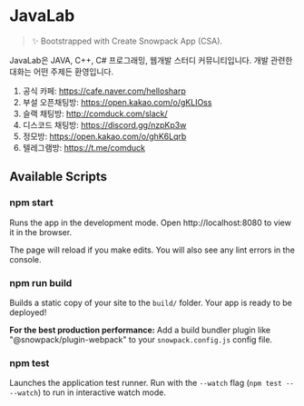 # JavaLab

> ✨ Bootstrapped with Create Snowpack App (CSA).

JavaLab은 JAVA, C++, C# 프로그래밍, 웹개발 스터디 커뮤니티입니다. 개발 관련한 대화는 어떤 주제든 환영입니다.

1. 공식 카페: https://cafe.naver.com/hellosharp
2. 부설 오픈채팅방: https://open.kakao.com/o/gKLIOss
3. 슬랙 채팅방: http://comduck.com/slack/
4. 디스코드 채팅방: https://discord.gg/nzpKp3w
5. 정모방: https://open.kakao.com/o/ghK6Lqrb
6. 텔레그램방: https://t.me/comduck

## Available Scripts

### npm start

Runs the app in the development mode.
Open http://localhost:8080 to view it in the browser.

The page will reload if you make edits.
You will also see any lint errors in the console.

### npm run build

Builds a static copy of your site to the `build/` folder.
Your app is ready to be deployed!

**For the best production performance:** Add a build bundler plugin like "@snowpack/plugin-webpack" to your `snowpack.config.js` config file.

### npm test

Launches the application test runner.
Run with the `--watch` flag (`npm test -- --watch`) to run in interactive watch mode.
